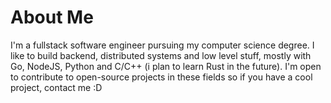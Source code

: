 <!---
shgates/shgates is a ✨ special ✨ repository because its `README.md` (this file) appears on your GitHub profile.
You can click the Preview link to take a look at your changes.
--->

# About Me

I'm a fullstack software engineer pursuing my computer science degree. I like to build backend, distributed systems and low level stuff, mostly with Go, NodeJS, Python and C/C++ (i plan to learn Rust in the future). I'm open to contribute to open-source projects in these fields so if you have a cool project, contact me :D
